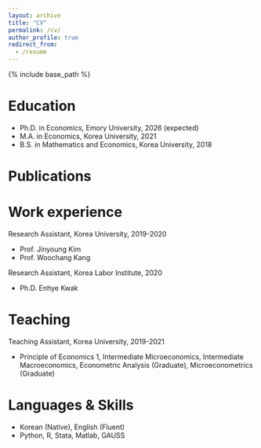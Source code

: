```yaml
---
layout: archive
title: "CV"
permalink: /cv/
author_profile: true
redirect_from:
  - /resume
---
```


{% include base_path %}



Education
======
* Ph.D. in Economics, Emory University, 2026 (expected)
* M.A. in Economics, Korea University, 2021
* B.S. in Mathematics and Economics, Korea University, 2018

Publications
======

Work experience
======
Research Assistant, Korea University, 2019-2020
  * Prof. Jinyoung Kim
  * Prof. Woochang Kang

Research Assistant, Korea Labor Institute, 2020
  * Ph.D. Enhye Kwak

Teaching
======
Teaching Assistant, Korea University, 2019-2021
  * Principle of Economics 1, Intermediate Microeconomics, Intermediate Macroeconomics, Econometric Analysis (Graduate), Microeconometrics (Graduate)

Languages & Skills
======
* Korean (Native), English (Fluent)
* Python, R, Stata, Matlab, GAUSS
